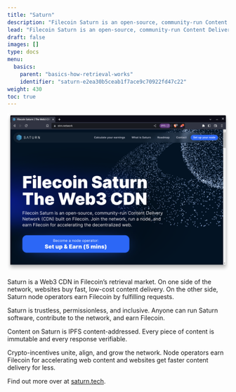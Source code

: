```yaml
---
title: "Saturn"
description: "Filecoin Saturn is an open-source, community-run Content Delivery Network (CDN) built on Filecoin."
lead: "Filecoin Saturn is an open-source, community-run Content Delivery Network (CDN) built on Filecoin."
draft: false
images: []
type: docs
menu:
  basics:
    parent: "basics-how-retrieval-works"
    identifier: "saturn-e2ea30b5ceab1f7ace9c70922fd47c22"
weight: 430
toc: true
---
```


[![Saturn homepage.](saturn-homepage.png)](https://strn.network)

Saturn is a Web3 CDN in Filecoin’s retrieval market. On one side of the network, websites buy fast, low-cost content delivery. On the other side, Saturn node operators earn Filecoin by fulfilling requests.

Saturn is trustless, permissionless, and inclusive. Anyone can run Saturn software, contribute to the network, and earn Filecoin.

Content on Saturn is IPFS content-addressed. Every piece of content is immutable and every response verifiable.

Crypto-incentives unite, align, and grow the network. Node operators earn Filecoin for accelerating web content and websites get faster content delivery for less.

Find out more over at [saturn.tech](https://saturn.tech).
